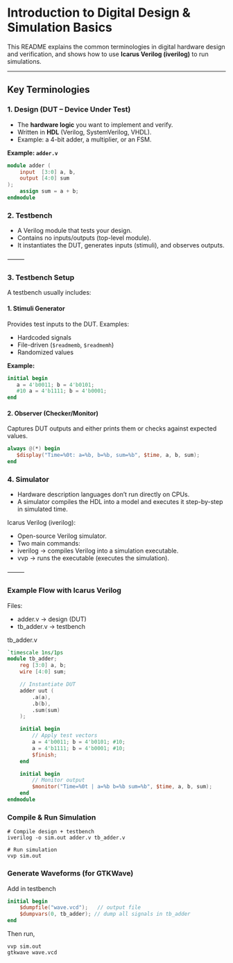 # Introduction to Digital Design & Simulation Basics

This README explains the common terminologies in digital hardware design and verification, and shows how to use **Icarus Verilog (iverilog)** to run simulations.

---

## Key Terminologies

### 1. **Design (DUT – Device Under Test)**
- The **hardware logic** you want to implement and verify.
- Written in **HDL** (Verilog, SystemVerilog, VHDL).
- Example: a 4-bit adder, a multiplier, or an FSM.

**Example: `adder.v`**
```verilog
module adder (
    input  [3:0] a, b,
    output [4:0] sum
);
    assign sum = a + b;
endmodule
```

### 2. **Testbench**
-	A Verilog module that tests your design.
-	Contains no inputs/outputs (top-level module).
-	It instantiates the DUT, generates inputs (stimuli), and observes outputs.

⸻

### 3. **Testbench Setup**

A testbench usually includes:

#### 1. Stimuli Generator
Provides test inputs to the DUT. Examples:
- Hardcoded signals
- File-driven (`$readmemb`, `$readmemh`)
- Randomized values

**Example:**
```verilog
initial begin
   a = 4'b0011; b = 4'b0101;
   #10 a = 4'b1111; b = 4'b0001;
end

```
#### 2.	Observer (Checker/Monitor)
Captures DUT outputs and either prints them or checks against expected values.

```verilog
always @(*) begin
   $display("Time=%0t: a=%b, b=%b, sum=%b", $time, a, b, sum);
end
```
### 4. **Simulator**
- Hardware description languages don’t run directly on CPUs.
- A simulator compiles the HDL into a model and executes it step-by-step in simulated time.

Icarus Verilog (iverilog):
- Open-source Verilog simulator.
- Two main commands:
- iverilog → compiles Verilog into a simulation executable.
- vvp → runs the executable (executes the simulation).

⸻

### Example Flow with Icarus Verilog

Files:
  * adder.v → design (DUT)
  * tb_adder.v → testbench


tb_adder.v

```verilog
`timescale 1ns/1ps
module tb_adder;
    reg [3:0] a, b;
    wire [4:0] sum;

    // Instantiate DUT
    adder uut (
        .a(a),
        .b(b),
        .sum(sum)
    );

    initial begin
        // Apply test vectors
        a = 4'b0011; b = 4'b0101; #10;
        a = 4'b1111; b = 4'b0001; #10;
        $finish;
    end

    initial begin
        // Monitor output
        $monitor("Time=%0t | a=%b b=%b sum=%b", $time, a, b, sum);
    end
endmodule

```

### Compile & Run Simulation

```
# Compile design + testbench
iverilog -o sim.out adder.v tb_adder.v

# Run simulation
vvp sim.out

```
### Generate Waveforms (for GTKWave)

Add in testbench

```verilog
initial begin
    $dumpfile("wave.vcd");   // output file
    $dumpvars(0, tb_adder); // dump all signals in tb_adder
end

```
Then run,

```
vvp sim.out
gtkwave wave.vcd

```




